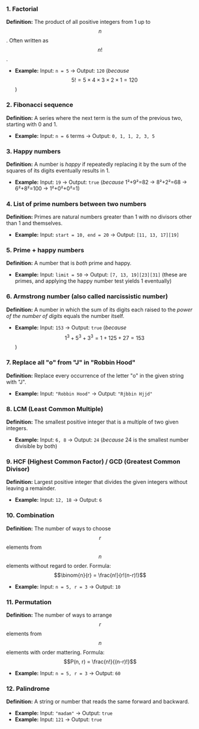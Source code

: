 ### 1. Factorial

**Definition:** The product of all positive integers from 1 up to $$n$$. Often written as $$n!$$.

- **Example:** Input: `n = 5` → Output: `120` (_because_ $$5! = 5 \times 4 \times 3 \times 2 \times 1 = 120$$)

### 2. Fibonacci sequence

**Definition:** A series where the next term is the sum of the previous two, starting with 0 and 1.

- **Example:** Input: `n = 6` terms → Output: `0, 1, 1, 2, 3, 5`

### 3. Happy numbers

**Definition:** A number is _happy_ if repeatedly replacing it by the sum of the squares of its digits eventually results in 1.

- **Example:** Input: `19` → Output: `true` (_because_ 1²+9²=82 → 8²+2²=68 → 6²+8²=100 → 1²+0²+0²=1)

### 4. List of prime numbers between two numbers

**Definition:** Primes are natural numbers greater than 1 with no divisors other than 1 and themselves.

- **Example:** Input: `start = 10, end = 20` → Output: `[11, 13, 17][19]`

### 5. Prime + happy numbers

**Definition:** A number that is _both_ prime and happy.

- **Example:** Input: `limit = 50` → Output: `[7, 13, 19][23][31]` (these are primes, and applying the happy number test yields 1 eventually)

### 6. Armstrong number (also called **narcissistic number**)

**Definition:** A number in which the sum of its digits each raised to the _power of the number of digits_ equals the number itself.

- **Example:** Input: `153` → Output: `true` (_because_ $$1^3 + 5^3 + 3^3 = 1 + 125 + 27 = 153$$)

### 7. Replace all "o" from "J" in "Robbin Hood"

**Definition:** Replace every occurrence of the letter "o" in the given string with "J".

- **Example:** Input: `"Robbin Hood"` → Output: `"Rjbbin Hjjd"`

### 8. LCM (Least Common Multiple)

**Definition:** The smallest positive integer that is a multiple of two given integers.

- **Example:** Input: `6, 8` → Output: `24` (_because_ 24 is the smallest number divisible by both)

### 9. HCF (Highest Common Factor) / GCD (Greatest Common Divisor)

**Definition:** Largest positive integer that divides the given integers without leaving a remainder.

- **Example:** Input: `12, 18` → Output: `6`

### 10. Combination

**Definition:** The number of ways to choose $$r$$ elements from $$n$$ elements without regard to order. Formula: $$\binom{n}{r} = \frac{n!}{r!(n-r)!}$$

- **Example:** Input: `n = 5, r = 3` → Output: `10`

### 11. Permutation

**Definition:** The number of ways to arrange $$r$$ elements from $$n$$ elements with order mattering. Formula: $$P(n, r) = \frac{n!}{(n-r)!}$$

- **Example:** Input: `n = 5, r = 3` → Output: `60`

### 12. Palindrome

**Definition:** A string or number that reads the same forward and backward.

- **Example:** Input: `"madam"` → Output: `true`
- **Example:** Input: `121` → Output: `true`
